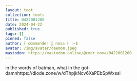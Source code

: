 ```yaml
---
layout: toot
collection: toots
title: 0422001200
date: 2024-04-22
published: true
tags: []
pinned: false
author: ⸸ commander ░ nova ⸸ :~$
avatar: /img/avatar/daemon.jpeg
mastodon: https://mastodon.online/@cmdr_nova/0422001200
---
```


in the words of batman, what in the got-damnhttps://diode.zone/w/dThpjkNcv6XaPEbSpWxssi
